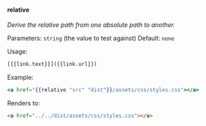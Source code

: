 #### relative
_Derive the relative path from one absolute path to another._

Parameters: `string` (the value to test against)
Default: `none`

Usage:
``` html
[{{link.text}}]({{link.url}})
```
Example:
``` handlebars
<a href="{{relative "src" "dist"}}/assets/css/styles.css"></a> 

```
Renders to: 
``` html
<a href="../../dist/assets/css/styles.css"></a> 
```